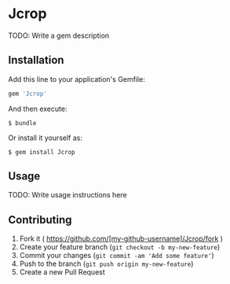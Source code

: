 # Jcrop

TODO: Write a gem description

## Installation

Add this line to your application's Gemfile:

```ruby
gem 'Jcrop'
```

And then execute:

    $ bundle

Or install it yourself as:

    $ gem install Jcrop

## Usage

TODO: Write usage instructions here

## Contributing

1. Fork it ( https://github.com/[my-github-username]/Jcrop/fork )
2. Create your feature branch (`git checkout -b my-new-feature`)
3. Commit your changes (`git commit -am 'Add some feature'`)
4. Push to the branch (`git push origin my-new-feature`)
5. Create a new Pull Request
